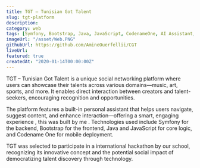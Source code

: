 ```yaml
---
title: TGT – Tunisian Got Talent
slug: tgt-platform
description: 
category: web
tags: [Symfony, Bootstrap, Java, JavaScript, CodenameOne, AI Assistant, Talent Platform, Social Network]
imageUrl: "/asset/Web.PNG"
githubUrl: https://github.com/AmineOuerfellii/CGT
liveUrl: 
featured: true
createdAt: "2020-01-14T00:00:00Z"
---
```


TGT – Tunisian Got Talent is a unique social networking platform where users can showcase their talents across various domains—music, art, sports, and more. It enables direct interaction between creators and talent-seekers, encouraging recognition and opportunities.


The platform features a built-in personal assistant that helps users navigate, suggest content, and enhance interaction—offering a smart, engaging experience , this was built by me . Technologies used include Symfony for the backend, Bootstrap for the frontend, Java and JavaScript for core logic, and Codename One for mobile deployment.

TGT was selected to participate in a international hackathon by our school, recognizing its innovative concept and the potential social impact of democratizing talent discovery through technology.
